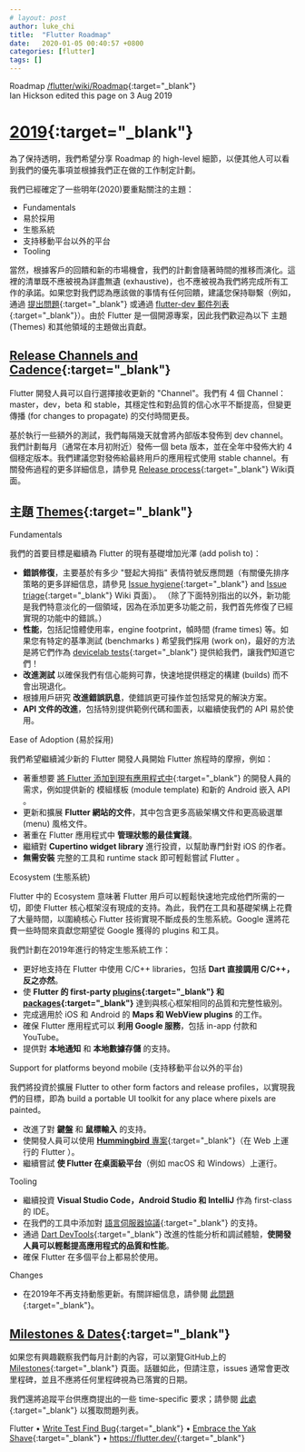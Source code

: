 ```yaml
---
# layout: post
author: luke_chi
title:  "Flutter Roadmap"
date:   2020-01-05 00:40:57 +0800
categories: [flutter]
tags: []
---
```


Roadmap [/flutter/wiki/Roadmap](https://github.com/flutter/flutter/wiki/Roadmap){:target="_blank"}<br>
Ian Hickson edited this page on 3 Aug 2019


# [2019](https://github.com/flutter/flutter/wiki/Roadmap#2019){:target="_blank"}

為了保持透明，我們希望分享 Roadmap 的 high-level 細節，以便其他人可以看到我們的優先事項並根據我們正在做的工作制定計劃。

我們已經確定了一些明年(2020)要重點關注的主題：

* Fundamentals
* 易於採用
* 生態系統
* 支持移動平台以外的平台
* Tooling

當然，根據客戶的回饋和新的市場機會，我們的計劃會隨著時間的推移而演化。這裡的清單既不應被視為詳盡無遺 (exhaustive)，也不應被視為我們將完成所有工作的承諾。如果您對我們認為應該做的事情有任何回饋，建議您保持聯繫（例如，通過 [提出問題](https://github.com/flutter/flutter/issues/new/choose){:target="_blank"} 或通過 [flutter-dev 郵件列表](https://groups.google.com/forum/#!forum/flutter-dev){:target="_blank"}）。由於 Flutter 是一個開源專案，因此我們歡迎為以下 主題 (Themes) 和其他領域的主題做出貢獻。

## [Release Channels and Cadence](https://github.com/flutter/flutter/wiki/Roadmap#release-channels-and-cadence){:target="_blank"}

 Flutter 開發人員可以自行選擇接收更新的 "Channel"。我們有 4 個 Channel：master，dev，beta 和 stable，其穩定性和對品質的信心水平不斷提高，但變更傳播 (for changes to propagate) 的交付時間更長。

基於執行一些額外的測試，我們每隔幾天就會將內部版本發佈到 dev channel。我們計劃每月（通常在本月初附近）發佈一個 beta 版本，並在全年中發佈大約 4 個穩定版本。我們建議您對發佈給最終用戶的應用程式使用 stable channel。有關發佈過程的更多詳細信息，請參見 [Release process](https://github.com/flutter/flutter/wiki/Release-process){:target="_blank"} Wiki頁面。

## 主題 [Themes](https://github.com/flutter/flutter/wiki/Roadmap#themes){:target="_blank"}

Fundamentals

我們的首要目標是繼續為 Flutter 的現有基礎增加光澤 (add polish to)：

* **錯誤修復**，主要基於有多少 "豎起大拇指" 表情符號反應問題（有關優先排序策略的更多詳細信息，請參見 [Issue hygiene](https://github.com/flutter/flutter/wiki/Issue-hygiene){:target="_blank"} and [Issue triage](https://github.com/flutter/flutter/wiki/Triage){:target="_blank"} Wiki 頁面）。 （除了下面特別指出的以外，新功能是我們特意淡化的一個領域，因為在添加更多功能之前，我們首先修復了已經實現的功能中的錯誤。）
* **性能**，包括記憶體使用率，engine footprint，幀時間 (frame times) 等。如果您有特定的基準測試 (benchmarks ) 希望我們採用 (work on)，最好的方法是將它們作為 [devicelab tests](https://github.com/flutter/flutter/tree/master/dev/devicelab){:target="_blank"} 提供給我們，讓我們知道它們！
* **改進測試** 以確保我們有信心能夠可靠，快速地提供穩定的構建 (builds) 而不會出現退化。
* 根據用戶研究 **改進錯誤訊息**，使錯誤更可操作並包括常見的解決方案。
* **API 文件的改進**，包括特別提供範例代碼和圖表，以繼續使我們的 API 易於使用。

Ease of Adoption (易於採用)

我們希望繼續減少新的 Flutter 開發人員開始 Flutter 旅程時的摩擦，例如：

* 著重想要 [將 Flutter 添加到現有應用程式中](https://flutter.dev/docs/development/add-to-app){:target="_blank"} 的開發人員的需求，例如提供新的 模組樣板 (module template) 和新的 Android 嵌入 API 。
* 更新和擴展 **Flutter 網站的文件**，其中包含更多高級架構文件和更高級選單 (menu) 風格文件。
* 著重在 Flutter 應用程式中 **管理狀態的最佳實踐**。
* 繼續對 **Cupertino widget library** 進行投資，以幫助專門針對 iOS 的作者。
* **無需安裝** 完整的工具和 runtime stack 即可輕鬆嘗試 Flutter 。

Ecosystem (生態系統)

 Flutter 中的 Ecosystem 意味著 Flutter 用戶可以輕鬆快速地完成他們所需的一切，即使 Flutter 核心框架沒有現成的支持。為此，我們在工具和基礎架構上花費了大量時間，以圍繞核心 Flutter 技術實現不斷成長的生態系統。Google 還將花費一些時間來貢獻您期望從 Google 獲得的 plugins 和工具。

我們計劃在2019年進行的特定生態系統工作：

* 更好地支持在 Flutter 中使用 C/C++ libraries，包括 **Dart 直接調用 C/C++，反之亦然**。
* 使 **Flutter 的 first-party [plugins](https://github.com/flutter/plugins/tree/master/packages){:target="_blank"} 和 [packages](https://github.com/flutter/packages/tree/master/packages){:target="_blank"}** 達到與核心框架相同的品質和完整性級別。
* 完成適用於 iOS 和 Android 的 **Maps 和 WebView plugins** 的工作。
* 確保 Flutter 應用程式可以 **利用 Google 服務**，包括 in-app 付款和 YouTube。
* 提供對 **本地通知** 和 **本地數據存儲** 的支持。

Support for platforms beyond mobile (支持移動平台以外的平台)

我們將投資於擴展 Flutter to other form factors and release profiles，以實現我們的目標，即為 build a portable UI toolkit for any place where pixels are painted。

* 改進了對 **鍵盤** 和 **鼠標輸入** 的支持。
* 使開發人員可以使用 [**Hummingbird** 專案](https://medium.com/flutter/hummingbird-building-flutter-for-the-web-e687c2a023a8?){:target="_blank"}（在 Web 上運行的 Flutter ）。
* 繼續嘗試 **使 Flutter 在桌面級平台**（例如 macOS 和 Windows）上運行。

Tooling

* 繼續投資 **Visual Studio Code，Android Studio 和 IntelliJ** 作為 first-class 的 IDE。
* 在我們的工具中添加對 [語言伺服器協議](https://langserver.org/){:target="_blank"} 的支持。
* 通過 [Dart DevTools](https://flutter.dev/docs/development/tools/devtools/overview){:target="_blank"} 改進的性能分析和調試體驗，**使開發人員可以輕鬆提高應用程式的品質和性能**。
* 確保 Flutter 在多個平台上都易於使用。

Changes

* 在2019年不再支持動態更新。有關詳細信息，請參閱 [此問題](https://github.com/flutter/flutter/issues/14330#issuecomment-485565194){:target="_blank"}。

## [Milestones & Dates](https://github.com/flutter/flutter/wiki/Roadmap#milestones--dates){:target="_blank"}

如果您有興趣觀察我們每月計劃的內容，可以瀏覽GitHub上的 [Milestones](https://github.com/flutter/flutter/milestones?direction=asc&sort=due_date&state=open){:target="_blank"} 頁面。話雖如此，但請注意，issues 通常會更改里程碑，並且不應將任何里程碑視為已落實的日期。

我們還將追蹤平台供應商提出的一些 time-specific 要求；請參閱 [此處](https://github.com/flutter/flutter/wiki/Flutter-Critical-Requirement-Dates){:target="_blank"} 以獲取問題列表。

 Flutter • [Write Test Find Bug](https://github.com/flutter/flutter/wiki/Style-guide-for-Flutter-repo#write-test-find-bug){:target="_blank"} • [Embrace the Yak Shave](https://github.com/flutter/flutter/wiki/Style-guide-for-Flutter-repo#lazy-programming){:target="_blank"} • <https://flutter.dev/>{:target="_blank"}
